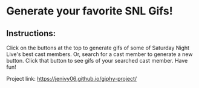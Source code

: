 # Generate your favorite SNL Gifs!
## Instructions: 

Click on the buttons at the top to generate gifs of some of Saturday Night Live's best cast members. Or, search for a cast member to generate a new button. Click that button to see gifs of your searched cast member. Have fun!

Project link:
https://jenivy06.github.io/giphy-project/

